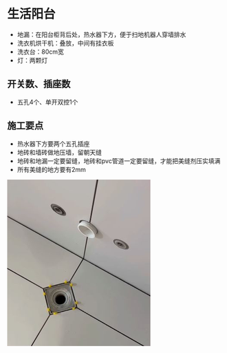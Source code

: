 # 生活阳台

* 地漏：在阳台柜背后处，热水器下方，便于扫地机器人穿墙排水
* 洗衣机烘干机：叠放，中间有挂衣板
* 洗衣台：80cm宽
* 灯：两颗灯

## 开关数、插座数

* 五孔4个、单开双控1个

## 施工要点

* 热水器下方要两个五孔插座
* 地砖和墙砖做地压墙，留朝天缝
* 地砖和地漏一定要留缝，地砖和pvc管道一定要留缝，才能把美缝剂压实填满
* 所有美缝的地方要有2mm

![](./img/留缝.JPG)
